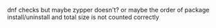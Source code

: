 dnf checks but maybe zypper doesn't? or maybe the order of package install/uninstall and total size is not counted correctly
